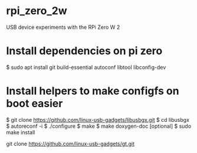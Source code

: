 # rpi_zero_2w
USB device experiments with the RPi Zero W 2

# Install dependencies on pi zero
$ sudo apt install git build-essential autoconf libtool libconfig-dev

# Install helpers to make configfs on boot easier
$ git clone https://github.com/linux-usb-gadgets/libusbgx.git
$ cd libusbgx
$ autoreconf -i
$ ./configure
$ make
$ make doxygen-doc [optional]
$ sudo make install

git clone https://github.com/linux-usb-gadgets/gt.git
